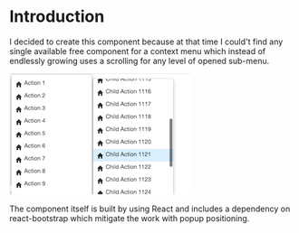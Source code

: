 # Introduction

I decided to create this component because at that time I could't find any single available free 
component for a context menu which instead of endlessly growing uses a scrolling for any level of opened sub-menu.

![alt text](imgs/context-menu.png)

The component itself is built by using React and includes a dependency on react-bootstrap which mitigate 
the work with popup positioning.
 